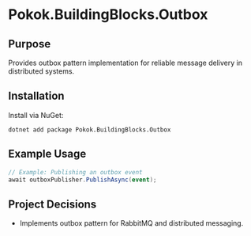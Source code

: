 # Pokok.BuildingBlocks.Outbox

## Purpose
Provides outbox pattern implementation for reliable message delivery in distributed systems.

## Installation
Install via NuGet:
```
dotnet add package Pokok.BuildingBlocks.Outbox
```

## Example Usage
```csharp
// Example: Publishing an outbox event
await outboxPublisher.PublishAsync(event);
```

## Project Decisions
- Implements outbox pattern for RabbitMQ and distributed messaging.